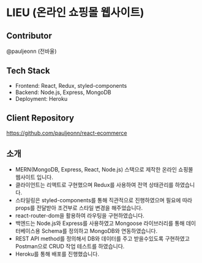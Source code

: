 # LIEU (온라인 쇼핑몰 웹사이트)

## Contributor

@pauljeonn (전바울)

## Tech Stack

- Frontend: React, Redux, styled-components
- Backend: Node.js, Express, MongoDB
- Deployment: Heroku

## Client Repository

https://github.com/pauljeonn/react-ecommerce

## 소개

- MERN(MongoDB, Express, React, Node.js) 스택으로 제작한 온라인 쇼핑몰 웹사이트 입니다.
- 클라이언트는 리액트로 구현했으며 Redux를 사용하여 전역 상태관리를 하였습니다.
- 스타일링은 styled-components를 통해 직관적으로 진행하였으며 필요에 따라 props를 전달받아 조건부로 스타일 변경을 해주었습니다.
- react-router-dom을 활용하여 라우팅을 구현하였습니다.
- 백엔드는 Node.js와 Express를 사용하였고 Mongoose 라이브러리를 통해 데이터베이스용 Schema를 정의하고 MongoDB와 연동하였습니다.
- REST API method를 정의해서 DB와 데이터를 주고 받을수있도록 구현하였고 Postman으로 CRUD 작업 테스트를 하였습니다.
- Heroku를 통해 배포를 진행했습니다.
